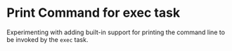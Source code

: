 # Print Command for exec task

Experimenting with adding built-in support for
printing the command line to be invoked by the
`exec` task.

